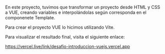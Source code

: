 En este proyecto, tuvimos que transformar un proyecto desde HTML y CSS a VUE, creando variables e interpolándolas según corresponda en el componenete Template.

Para crear el proyecto VUE lo hicimos utilizando Vite.

Para visualizar el resultado final, visita el siguiente enlace:

https://vercel.live/link/desafio-introduccion-vuejs.vercel.app
